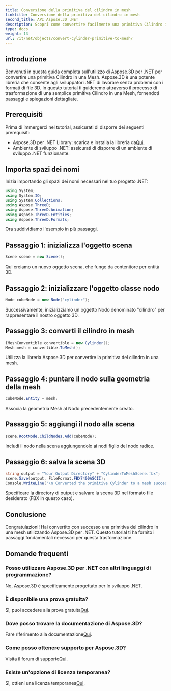 ```yaml
---
title: Conversione della primitiva del cilindro in mesh
linktitle: Conversione della primitiva del cilindro in mesh
second_title: API Aspose.3D .NET
description: Scopri come convertire facilmente una primitiva Cilindro in una Mesh utilizzando Aspose.3D per .NET. Segui la nostra guida passo passo per trasformazioni 3D senza interruzioni.
type: docs
weight: 13
url: /it/net/objects/convert-cylinder-primitive-to-mesh/
---
```

## introduzione
Benvenuti in questa guida completa sull'utilizzo di Aspose.3D per .NET per convertire una primitiva Cilindro in una Mesh. Aspose.3D è una potente libreria che consente agli sviluppatori .NET di lavorare senza problemi con i formati di file 3D. In questo tutorial ti guideremo attraverso il processo di trasformazione di una semplice primitiva Cilindro in una Mesh, fornendoti passaggi e spiegazioni dettagliate.
## Prerequisiti
Prima di immergerci nel tutorial, assicurati di disporre dei seguenti prerequisiti:
-  Aspose.3D per .NET Library: scarica e installa la libreria da[Qui](https://releases.aspose.com/3d/net/).
- Ambiente di sviluppo .NET: assicurati di disporre di un ambiente di sviluppo .NET funzionante.
## Importa spazi dei nomi
Inizia importando gli spazi dei nomi necessari nel tuo progetto .NET:
```csharp
using System;
using System.IO;
using System.Collections;
using Aspose.ThreeD;
using Aspose.ThreeD.Animation;
using Aspose.ThreeD.Entities;
using Aspose.ThreeD.Formats;
```
Ora suddividiamo l'esempio in più passaggi.
## Passaggio 1: inizializza l'oggetto scena
```csharp
Scene scene = new Scene();
```
Qui creiamo un nuovo oggetto scena, che funge da contenitore per entità 3D.
## Passaggio 2: inizializzare l'oggetto classe nodo
```csharp
Node cubeNode = new Node("cylinder");
```
Successivamente, inizializziamo un oggetto Nodo denominato "cilindro" per rappresentare il nostro oggetto 3D.
## Passaggio 3: converti il cilindro in mesh
```csharp
IMeshConvertible convertible = new Cylinder();
Mesh mesh = convertible.ToMesh();
```
Utilizza la libreria Aspose.3D per convertire la primitiva del cilindro in una mesh.
## Passaggio 4: puntare il nodo sulla geometria della mesh
```csharp
cubeNode.Entity = mesh;
```
Associa la geometria Mesh al Nodo precedentemente creato.
## Passaggio 5: aggiungi il nodo alla scena
```csharp
scene.RootNode.ChildNodes.Add(cubeNode);
```
Includi il nodo nella scena aggiungendolo ai nodi figlio del nodo radice.
## Passaggio 6: salva la scena 3D
```csharp
string output = "Your Output Directory" + "CylinderToMeshScene.fbx";
scene.Save(output, FileFormat.FBX7400ASCII);
Console.WriteLine("\n Converted the primitive Cylinder to a mesh successfully.\nFile saved at " + output);
```
Specificare la directory di output e salvare la scena 3D nel formato file desiderato (FBX in questo caso).
## Conclusione
Congratulazioni! Hai convertito con successo una primitiva del cilindro in una mesh utilizzando Aspose.3D per .NET. Questo tutorial ti ha fornito i passaggi fondamentali necessari per questa trasformazione.
## Domande frequenti
### Posso utilizzare Aspose.3D per .NET con altri linguaggi di programmazione?
No, Aspose.3D è specificamente progettato per lo sviluppo .NET.
### È disponibile una prova gratuita?
 Sì, puoi accedere alla prova gratuita[Qui](https://releases.aspose.com/).
### Dove posso trovare la documentazione di Aspose.3D?
 Fare riferimento alla documentazione[Qui](https://reference.aspose.com/3d/net/).
### Come posso ottenere supporto per Aspose.3D?
 Visita il forum di supporto[Qui](https://forum.aspose.com/c/3d/18).
### Esiste un'opzione di licenza temporanea?
 Sì, ottieni una licenza temporanea[Qui](https://purchase.aspose.com/temporary-license/).